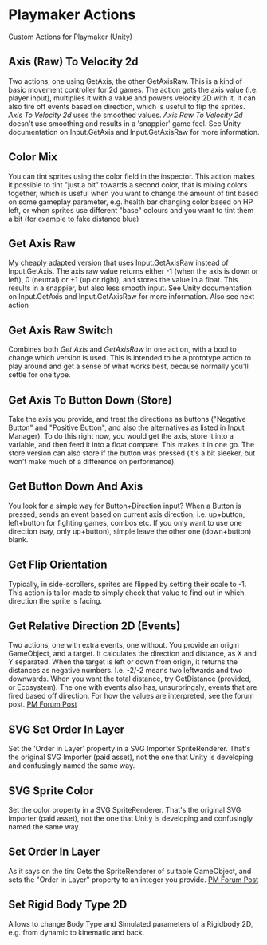 # Playmaker Actions
Custom Actions for Playmaker (Unity)

## Axis (Raw) To Velocity 2d
Two actions, one using GetAxis, the other GetAxisRaw. This is a kind of basic movement controller for 2d games. The action gets the axis value (i.e. player input), multiplies it with a value and powers velocity 2D with it. It can also fire off events based on direction, which is useful to flip the sprites. *Axis To Velocity 2d* uses the smoothed values. *Axis Raw To Velocity 2d* doesn't use smoothing and results in a 'snappier' game feel. See Unity documentation on Input.GetAxis and Input.GetAxisRaw for more information.

## Color Mix
You can tint sprites using the color field in the inspector. This action makes it possible to tint "just a bit" towards a second color, that is mixing colors together, which is useful when you want to change the amount of tint based on some gameplay parameter, e.g. health bar changing color based on HP left, or when sprites use different "base" colours and you want to tint them a bit (for example to fake distance blue)

## Get Axis Raw
My cheaply adapted version that uses Input.GetAxisRaw instead of Input.GetAxis. The axis raw value returns either -1 (when the axis is down or left), 0 (neutral) or +1 (up or right), and stores the value in a float. This results in a snappier, but also less smooth input. See Unity documentation on Input.GetAxis and Input.GetAxisRaw for more information. Also see next action

## Get Axis Raw Switch
Combines both *Get Axis* and *GetAxisRaw* in one action, with a bool to change which version is used. This is intended to be a prototype action to play around and get a sense of what works best, because normally you'll settle for one type. 

## Get Axis To Button Down (Store)
Take the axis you provide, and treat the directions as buttons ("Negative Button" and "Positive Button", and also the alternatives as listed in Input Manager). To do this right now, you would get the axis, store it into a variable, and then feed it into a float compare. This makes it in one go. The store version can also store if the button was pressed (it's a bit sleeker, but won't make much of a difference on performance).

## Get Button Down And Axis
You look for a simple way for Button+Direction input? When a Button is pressed, sends an event based on current axis direction, i.e. up+button, left+button for fighting games, combos etc. If you only want to use one direction (say, only up+button), simple leave the other one (down+button) blank.

## Get Flip Orientation
Typically, in side-scrollers, sprites are flipped by setting their scale to -1. This action is tailor-made to simply check that value to find out in which direction the sprite is facing.

## Get Relative Direction 2D (Events)
Two actions, one with extra events, one without. You provide an origin GameObject, and a target. It calculates the direction and distance, as X and Y separated. When the target is left or down from origin, it returns the distances as negative numbers. I.e. -2/-2 means two leftwards and two downwards. When you want the total distance, try GetDistance (provided, or Ecosystem). The one with events also has, unsurpringsly, events that are fired based off direction. For how the values are interpreted, see the forum post. [PM Forum Post](http://hutonggames.com/playmakerforum/index.php?topic=19490)



## SVG Set Order In Layer
Set the 'Order in Layer' property in a SVG Importer SpriteRenderer. That's the original SVG Importer (paid asset), not the one that Unity is developing and confusingly named the same way.

## SVG Sprite Color
Set the color property in a SVG SpriteRenderer. That's the original SVG Importer (paid asset), not the one that Unity is developing and confusingly named the same way.

## Set Order In Layer
As it says on the tin: Gets the SpriteRenderer of suitable GameObject, and sets the "Order in Layer" property to an integer you provide. [PM Forum Post](http://hutonggames.com/playmakerforum/index.php?topic=19379.msg84448#msg84448)

## Set Rigid Body Type 2D
Allows to change Body Type and Simulated parameters of a Rigidbody 2D, e.g. from dynamic to kinematic and back.
